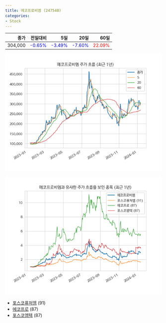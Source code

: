 ```yaml
---
title: 에코프로비엠 (247540)
categories:
- Stock
---
```


|종가|전일대비|5일|20일|60일|
|---:|-------:|--:|---:|---:|
|304,000|<span style="color: blue">-0.65%</span>|<span style="color: blue">-3.49%</span>|<span style="color: blue">-7.60%</span>|<span style="color: red">22.09%</span>|


<!-- more -->

![247540](/assets/images/stock/247540.png)

![247540](/assets/images/stock/247540_sim.png)

- [포스코퓨처엠](/stock/003670/) (91)
- [에코프로](/stock/086520/) (87)
- [포스코엠텍](/stock/009520/) (87)